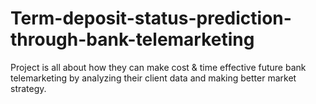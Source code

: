 # Term-deposit-status-prediction-through-bank-telemarketing
Project is all about how they can make cost &amp; time effective future bank telemarketing by analyzing their client data and making better market strategy.
